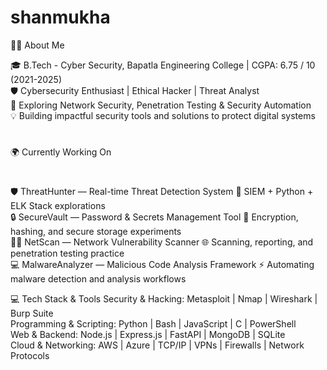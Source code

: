 # shanmukha


👨‍💻 About Me

🎓 B.Tech - Cyber Security, Bapatla Engineering College | CGPA: 6.75 / 10 (2021-2025)        
🛡️ Cybersecurity Enthusiast | Ethical Hacker | Threat Analyst                                                                                                                                
🌱 Exploring Network Security, Penetration Testing & Security Automation                         
💡 Building impactful security tools and solutions to protect digital systems
#

🌍 Currently Working On
#
🛡️ ThreatHunter — Real-time Threat Detection System
🚀 SIEM + Python + ELK Stack explorations                                                        
🔒 SecureVault — Password & Secrets Management Tool
🧰 Encryption, hashing, and secure storage experiments                                    
🕵️‍♂️ NetScan — Network Vulnerability Scanner
🌐 Scanning, reporting, and penetration testing practice                                   
💻 MalwareAnalyzer — Malicious Code Analysis Framework
⚡ Automating malware detection and analysis workflows

💻 Tech Stack & Tools
Security & Hacking: Metasploit | Nmap | Wireshark | Burp Suite                         
Programming & Scripting: Python | Bash | JavaScript | C | PowerShell                      
Web & Backend: Node.js | Express.js | FastAPI | MongoDB | SQLite                        
Cloud & Networking: AWS | Azure | TCP/IP | VPNs | Firewalls | Network Protocols         
